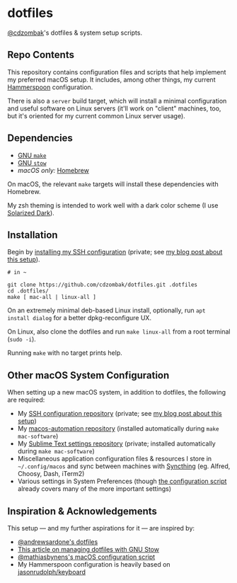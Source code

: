 # dotfiles

[@cdzombak](https://github.com/cdzombak/)'s dotfiles & system setup scripts.

## Repo Contents

This repository contains configuration files and scripts that help implement my preferred macOS setup. It includes, among other things, my current [Hammerspoon](http://www.hammerspoon.org) configuration.

There is also a `server` build target, which will install a minimal configuration and useful software on Linux servers (it'll work on "client" machines, too, but it's oriented for my current common Linux server usage).

## Dependencies

- [GNU `make`](https://www.gnu.org/software/make/)
- [GNU `stow`](https://www.gnu.org/software/stow/)
- _macOS only:_ [Homebrew](https://brew.sh)

On macOS, the relevant `make` targets will install these dependencies with Homebrew.

My zsh theming is intended to work well with a dark color scheme (I use [Solarized Dark](https://github.com/altercation/solarized/tree/master/iterm2-colors-solarized)).

## Installation

Begin by [installing my SSH configuration](https://github.com/cdzombak/sshconfig/blob/master/README.md#installation) (private; see [my blog post about this setup](https://www.dzombak.com/blog/2021/02/Securing-my-personal-SSH-infrastructure-with-Yubikeys.html)).

```shell
# in ~

git clone https://github.com/cdzombak/dotfiles.git .dotfiles
cd .dotfiles/
make [ mac-all | linux-all ]
```

On an extremely minimal deb-based Linux install, optionally, run `apt install dialog` for a better dpkg-reconfigure UX.

On Linux, also clone the dotfiles and run `make linux-all` from a root terminal (`sudo -i`).

Running `make` with no target prints help.

## Other macOS System Configuration

When setting up a new macOS system, in addition to dotfiles, the following are required:

- My [SSH configuration repository](https://github.com/cdzombak/sshconfig) (private; see [my blog post about this setup](https://www.dzombak.com/blog/2021/02/Securing-my-personal-SSH-infrastructure-with-Yubikeys.html))
- My [macos-automation repository](https://github.com/cdzombak/macos-automation) (installed automatically during `make mac-software`)
- My [Sublime Text settings repository](https://github.com/cdzombak/sublime-text-config) (private; installed automatically during `make mac-software`)
- Miscellaneous application configuration files & resources I store in `~/.config/macos` and sync between machines with [Syncthing](https://www.syncthing.net) (eg. Alfred, Choosy, Dash, iTerm2)
- Various settings in System Preferences (though [the configuration script](https://github.com/cdzombak/dotfiles/blob/master/mac/configure.sh) already covers many of the more important settings)

## Inspiration & Acknowledgements

This setup — and my further aspirations for it — are inspired by:

- [@andrewsardone's dotfiles](https://github.com/andrewsardone/dotfiles)
- [This article on managing dotfiles with GNU Stow](http://brandon.invergo.net/news/2012-05-26-using-gnu-stow-to-manage-your-dotfiles.html)
- [@mathiasbynens's macOS configuration script](https://github.com/mathiasbynens/dotfiles/blob/master/.macos)
- My Hammerspoon configuration is heavily based on [jasonrudolph/keyboard](https://github.com/jasonrudolph/keyboard)
